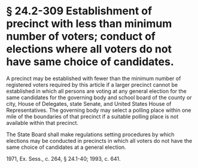 # § 24.2-309 Establishment of precinct with less than minimum number of voters; conduct of elections where all voters do not have same choice of candidates.

<p>A precinct may be established with fewer than the minimum number of registered voters required by this article if a larger precinct cannot be established in which all persons are voting at any general election for the same candidates for the governing body and school board of the county or city, House of Delegates, state Senate, and United States House of Representatives. The governing body may select a polling place within one mile of the boundaries of that precinct if a suitable polling place is not available within that precinct.</p><p>The State Board shall make regulations setting procedures by which elections may be conducted in precincts in which all voters do not have the same choice of candidates at a general election.</p><p>1971, Ex. Sess., c. 264, § 24.1-40; 1993, c. 641.</p>